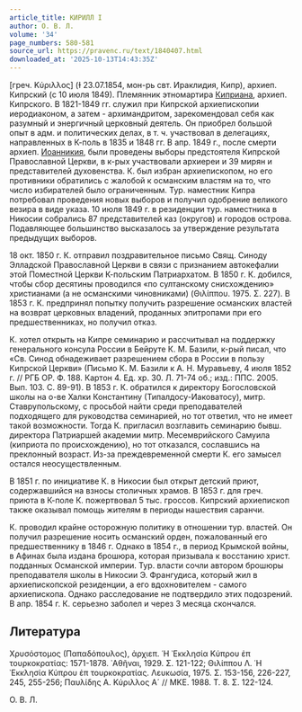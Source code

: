 ```yaml
---
article_title: КИРИЛЛ I
author: О. В. Л.
volume: '34'
page_numbers: 580-581
source_url: https://pravenc.ru/text/1840407.html
downloaded_at: '2025-10-13T14:43:35Z'
---
```


[греч. Κύριλλος] (Ɨ 23.07.1854, мон-рь свт. Ираклидия, Кипр), архиеп. Кипрский (c 10 июля 1849). Племянник этномартира [Киприана](https://pravenc.ru/text/Киприан.html), архиеп. Кипрского. В 1821-1849 гг. служил при Кипрской архиепископии иеродиаконом, а затем - архимандритом, зарекомендовал себя как разумный и энергичный церковный деятель. Он приобрел большой опыт в адм. и политических делах, в т. ч. участвовал в делегациях, направленных в К-поль в 1835 и 1848 гг. В апр. 1849 г., после смерти архиеп. [Иоанникия](https://pravenc.ru/text/Иоанникия.html), были проведены выборы предстоятеля Кипрской Православной Церкви, в к-рых участвовали архиереи и 39 мирян и представителей духовенства. К. был избран архиепископом, но его противники обратились с жалобой к османским властям на то, что число избирателей было ограниченным. Тур. наместник Кипра потребовал проведения новых выборов и получил одобрение великого везира в виде указа. 10 июля 1849 г. в резиденции тур. наместника в Никосии собрались 87 представителей каз (округов) и городов острова. Подавляющее большинство высказалось за утверждение результата предыдущих выборов.

18 окт. 1850 г. К. отправил поздравительное письмо Свящ. Синоду Элладской Православной Церкви в связи с признанием автокефалии этой Поместной Церкви К-польским Патриархатом. В 1850 г. К. добился, чтобы сбор десятины проводился «по султанскому снисхождению» христианами (а не османскими чиновниками) (Θιλίππου. 1975. Σ. 227). В 1853 г. К. предпринял попытку получить разрешение османских властей на возврат церковных владений, проданных эпитропами при его предшественниках, но получил отказ.

К. хотел открыть на Кипре семинарию и рассчитывал на поддержку генерального консула России в Бейруте К. М. Базили, к-рый писал, что «Св. Синод обнадеживает разрешением сбора в России в пользу Кипрской Церкви» (Письмо К. М. Базили к А. Н. Муравьеву, 4 июля 1852 г. // РГБ ОР. Ф. 188. Картон 4. Ед. хр. 30. Л. 71-74 об.; изд.: ППС. 2005. Вып. 103. С. 89-91). В 1853 г. К. обратился к директору Богословской школы на о-ве Халки Константину (Типалдосу-Иаковатосу), митр. Ставрупольскому, с просьбой найти среди преподавателей подходящего для руководства семинарией, но тот ответил, что не имеет такой возможности. Тогда К. пригласил возглавить семинарию бывш. директора Патриаршей академии митр. Месемврийского Самуила (киприота по происхождению), но тот отказался, сославшись на преклонный возраст. Из-за преждевременной смерти К. его замысел остался неосуществленным.

В 1851 г. по инициативе К. в Никосии был открыт детский приют, содержавшийся на взносы столичных храмов. В 1853 г. для греч. приюта в К-поле К. пожертвовал 5 тыс. гроссов. Кипрский архиепископ также оказывал помощь жителям в периоды нашествия саранчи.

К. проводил крайне осторожную политику в отношении тур. властей. Он получил разрешение носить османский орден, пожалованный его предшественнику в 1846 г. Однако в 1854 г., в период Крымской войны, в Афинах была издана брошюра, которая призывала к восстанию христ. подданных Османской империи. Тур. власти сочли автором брошюры преподавателя школы в Никосии Э. Франгудиса, который жил в архиепископской резиденции, а его вдохновителем - самого архиепископа. Однако расследование не подтвердило этих подозрений. В апр. 1854 г. К. серьезно заболел и через 3 месяца скончался.

## Литература

Χρυσόστομος (Παπαδόπουλος), ἀρχιεπ. ῾Η ᾿Εκκλησία Κύπρου ἐπ τουρκοκρατίας: 1571-1878. ᾿Αθῆναι, 1929. Σ. 121-122; Θιλίππου Λ. ῾Η ᾿Εκκλησία Κύπρου ἐπ τουρκοκρατίας. Λευκωσία, 1975. Σ. 153-156, 226-227, 245, 255-256; Παυλίδης Α. Κύριλλος Α´ // ΜΚΕ. 1988. Τ. 8. Σ. 122-124.

О. В. Л.

